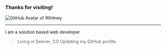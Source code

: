 ### Thanks for visiting!  

![GitHub Avatar of Whitney](\Desktop\Whit_Avatar.png)

---

I am a solution based web developer

> Living in Denver, CO
> Updating my GitHub profile.

